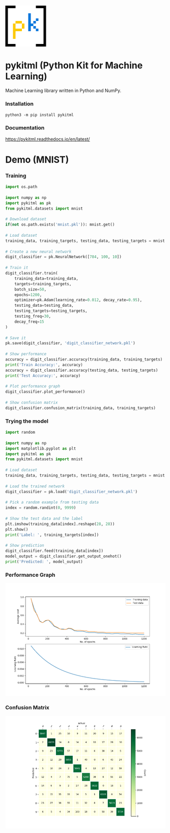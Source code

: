 ![pykitml logo](https://raw.githubusercontent.com/RainingComputers/pykitml/master/pykitml128.png)

# pykitml (Python Kit for Machine Learning)
Machine Learning library written in Python and NumPy.

### Installation

```
python3 -m pip install pykitml
```

### Documentation

https://pykitml.readthedocs.io/en/latest/

# Demo (MNIST)
### Training
``` python
import os.path

import numpy as np
import pykitml as pk
from pykitml.datasets import mnist
    
# Download dataset
if(not os.path.exists('mnist.pkl')): mnist.get()

# Load dataset
training_data, training_targets, testing_data, testing_targets = mnist.load()
    
# Create a new neural network
digit_classifier = pk.NeuralNetwork([784, 100, 10])
    
# Train it
digit_classifier.train(
    training_data=training_data,
    targets=training_targets, 
    batch_size=50, 
    epochs=1200, 
    optimizer=pk.Adam(learning_rate=0.012, decay_rate=0.95), 
    testing_data=testing_data, 
    testing_targets=testing_targets,
    testing_freq=30,
    decay_freq=15
)
    
# Save it
pk.save(digit_classifier, 'digit_classifier_network.pkl')

# Show performance
accuracy = digit_classifier.accuracy(training_data, training_targets)
print('Train Accuracy:', accuracy)        
accuracy = digit_classifier.accuracy(testing_data, testing_targets)
print('Test Accuracy:', accuracy)
    
# Plot performance graph
digit_classifier.plot_performance()

# Show confusion matrix
digit_classifier.confusion_matrix(training_data, training_targets)
```

### Trying the model
```python
import random

import numpy as np
import matplotlib.pyplot as plt
import pykitml as pk
from pykitml.datasets import mnist

# Load dataset
training_data, training_targets, testing_data, testing_targets = mnist.load()

# Load the trained network
digit_classifier = pk.load('digit_classifier_network.pkl')

# Pick a random example from testing data
index = random.randint(0, 9999)

# Show the test data and the label
plt.imshow(training_data[index].reshape(28, 28))
plt.show()
print('Label: ', training_targets[index])

# Show prediction
digit_classifier.feed(training_data[index])
model_output = digit_classifier.get_output_onehot()
print('Predicted: ', model_output)
```

### Performance Graph

![Performance Graph](https://raw.githubusercontent.com/RainingComputers/pykitml/master/docs/demo_pics/neural_network_perf_graph.png)

### Confusion Matrix

![Confusion Matrix](https://raw.githubusercontent.com/RainingComputers/pykitml/master/docs/demo_pics/neural_network_confusion_matrix.png)
